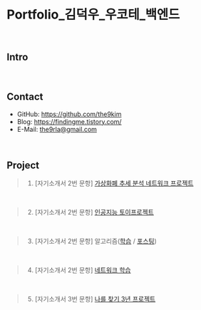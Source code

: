# Portfolio_김덕우_우코테_백엔드

</br>

## Intro

</br>

## Contact
- GitHub: https://github.com/the9kim
- Blog: https://findingme.tistory.com/
- E-Mail: the9rla@gmail.com

</br>

## Project
> 1. [자기소개서 2번 문항] [가상화폐 추세 분석 네트워크 프로젝트](https://github.com/the9kim/Regime-Detector-Project)
</br>

> 2. [자기소개서 2번 문항] [인공지능 토이프로젝트](https://github.com/the9kim/AI-Toy-Project)
</br>

> 3. [자기소개서 2번 문항] 알고리즘([학습]() / [포스팅]())
</br>

> 4. [자기소개서 2번 문항] [네트워크 학습]()
</br>

> 5. [자기소개서 3번 문항] [나를 찾기 3년 프로젝트]()

